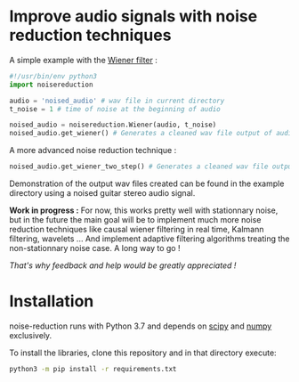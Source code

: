 # Improve audio signals with noise reduction techniques

A simple example with the [Wiener filter](https://en.wikipedia.org/wiki/Wiener_filter) :
```python
#!/usr/bin/env python3
import noisereduction

audio = 'noised_audio' # wav file in current directory
t_noise = 1 # time of noise at the beginning of audio

noised_audio = noisereduction.Wiener(audio, t_noise)
noised_audio.get_wiener() # Generates a cleaned wav file output of audio using Wiener filter
```
A more advanced noise reduction technique :
```python
noised_audio.get_wiener_two_step() # Generates a cleaned wav file output of audio
```
Demonstration of the output wav files created can be found in the example directory using a noised guitar stereo audio signal.


**Work in progress :**
For now, this works pretty well with stationnary noise, but in the future the main goal will be to implement much more noise reduction techniques like causal wiener filtering in real time, Kalmann filtering, wavelets ...
And implement adaptive filtering algorithms treating the non-stationnary noise case. A long way to go !

*That's why feedback and help would be greatly appreciated !*


# Installation
noise-reduction runs with Python 3.7 and depends on [scipy](https://www.scipy.org/) and [numpy](https://www.numpy.org/) exclusively.

To install the libraries, clone this repository and in that directory execute:
```sh
python3 -m pip install -r requirements.txt
```
